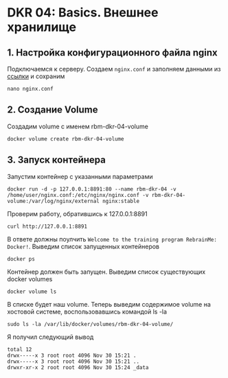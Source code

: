 # DKR 04: Basics. Внешнее хранилище

## 1. Настройка конфигурационного файла nginx

Подключаемся к серверу. Создаем `nginx.conf` и заполняем данными из [ссылки](https://gitlab.rebrainme.com/docker-course-students/dkr-nginx-conf-3/blob/master/nginx.conf) и сохраним 

```console
nano nginx.conf
```

## 2. Создание Volume

Создадим volume с именем rbm-dkr-04-volume

```console
docker volume create rbm-dkr-04-volume
```

## 3. Запуск контейнера

Запустим контейнер с указанными параметрами

```console
docker run -d -p 127.0.0.1:8891:80 --name rbm-dkr-04 -v /home/user/nginx.conf:/etc/nginx/nginx.conf -v rbm-dkr-04-volume:/var/log/nginx/external nginx:stable
```

Проверим работу, обратившись к 127.0.0.1:8891

```console
curl http://127.0.0.1:8891
```

В ответе должны поулчить `Welcome to the training program RebrainMe: Docker!`. Выведим список запущенных контейнеров

```console
docker ps
```

Контейнер должен быть запущен. Выведим список существующих docker volumes

```console
docker volume ls
```

В списке будет наш volume. Теперь выведим содержимое volume на хостовой системе, воспользовавшись командой ls -la

```console
sudo ls -la /var/lib/docker/volumes/rbm-dkr-04-volume/
```

Я получил следующий вывод

```console
total 12
drwx-----x 3 root root 4096 Nov 30 15:21 .
drwx-----x 3 root root 4096 Nov 30 15:21 ..
drwxr-xr-x 2 root root 4096 Nov 30 15:24 _data
```